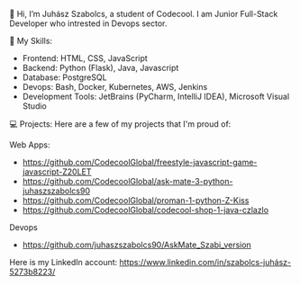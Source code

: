 👋 Hi, I’m Juhász Szabolcs, a student of Codecool. I am Junior Full-Stack Developer who intrested in Devops sector.

🚀 My Skills:
- Frontend: HTML, CSS, JavaScript
- Backend: Python (Flask), Java, Javascript
- Database: PostgreSQL
- Devops: Bash, Docker, Kubernetes, AWS, Jenkins
- Development Tools: JetBrains (PyCharm, IntelliJ IDEA), Microsoft Visual Studio 

💻 Projects:
Here are a few of my projects that I'm proud of:

Web Apps:
- https://github.com/CodecoolGlobal/freestyle-javascript-game-javascript-Z20LET
- https://github.com/CodecoolGlobal/ask-mate-3-python-juhaszszabolcs90
- https://github.com/CodecoolGlobal/proman-1-python-Z-Kiss
- https://github.com/CodecoolGlobal/codecool-shop-1-java-czlazlo

Devops
- https://github.com/juhaszszabolcs90/AskMate_Szabi_version

Here is my LinkedIn account: https://www.linkedin.com/in/szabolcs-juhász-5273b8223/

